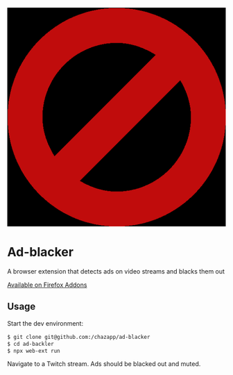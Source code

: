 <p align="center">
  <img src="https://github.com/chazapp/ad-blacker/blob/master/icons/520.png?raw=true" alt="Ad-Blacker Logo"/>
</p>  

# Ad-blacker



A browser extension that detects ads on video streams and blacks them out  

[Available on Firefox Addons](https://addons.mozilla.org/fr/firefox/addon/ad-blacker/)
## Usage

Start the dev environment: 
```
$ git clone git@github.com:/chazapp/ad-blacker
$ cd ad-backler
$ npx web-ext run
```

Navigate to a Twitch stream. Ads should be blacked out and muted. 